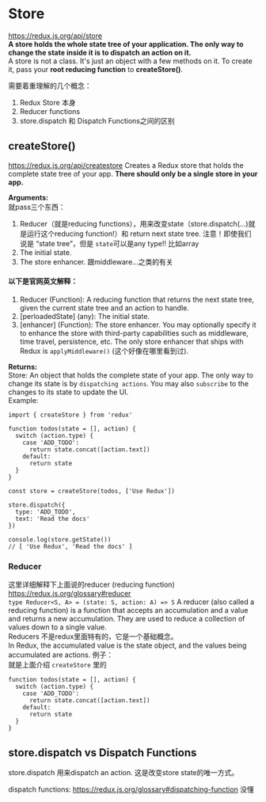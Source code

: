 # Store
https://redux.js.org/api/store   
**A store holds the whole state tree of your application. The only way to change the state inside it is to dispatch an action on it.**   
A store is not a class. It's just an object with a few methods on it. To create it, pass your **root reducing function** to **createStore()**.    
   
需要着重理解的几个概念：   
1. Redux Store 本身
2. Reducer functions
3. store.dispatch 和 Dispatch Functions之间的区别

## createStore()
https://redux.js.org/api/createstore
Creates a Redux store that holds the complete state tree of your app. **There should only be a single store in your app.**    
   
**Arguments:**  
就pass三个东西：
1. Reducer（就是reducing functions），用来改变state（store.dispatch(...)就是运行这个reducing function!）和 return next state tree. 注意！即使我们说是 “state tree”，但是 `state`可以是any type!! 比如array   
2. The initial state.
3. The store enhancer. 跟middleware...之类的有关    
#### 以下是官网英文解释：   
1. Reducer (Function): A reducing function that returns the next state tree, given the current state tree and an action to handle.   
2. [perloadedState] (any): The initial state. 
3. [enhancer] (Function): The store enhancer. You may optionally specify it to enhance the store with third-party capabilities such as middleware, time travel, persistence, etc. The only store enhancer that ships with Redux is `applyMiddleware()` (这个好像在哪里看到过).

**Returns:**  
Store: An object that holds the complete state of your app. The only way to change its state is by `dispatching actions`. You may also `subscribe` to the changes to its state to update the UI.     
Example:    
```
import { createStore } from 'redux'

function todos(state = [], action) {
  switch (action.type) {
    case 'ADD_TODO':
      return state.concat([action.text])
    default:
      return state
  }
}

const store = createStore(todos, ['Use Redux'])

store.dispatch({
  type: 'ADD_TODO',
  text: 'Read the docs'
})

console.log(store.getState())
// [ 'Use Redux', 'Read the docs' ]
```
### Reducer    
这里详细解释下上面说的reducer (reducing function)
https://redux.js.org/glossary#reducer   
`type Reducer<S, A> = (state: S, action: A) => S`
A reducer (also called a reducing function) is a function that accepts an accumulation and a value and returns a new accumulation. They are used to reduce a collection of values down to a single value.    
Reducers 不是redux里面特有的，它是一个基础概念。    
In Redux, the accumulated value is the state object, and the values being accumulated are actions.
例子：    
就是上面介绍 `createStore` 里的   
```
function todos(state = [], action) {
  switch (action.type) {
    case 'ADD_TODO':
      return state.concat([action.text])
    default:
      return state
  }
}
```

## store.dispatch vs Dispatch Functions
store.dispatch 用来dispatch an action. 这是改变store state的唯一方式。    

dispatch functions: https://redux.js.org/glossary#dispatching-function   没懂
